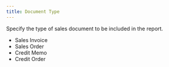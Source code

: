 ```yaml
---
title: Document Type
---
```



Specify the type of sales document to be included in the report.

- Sales Invoice
- Sales Order
- Credit Memo
- Credit Order

